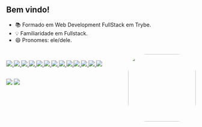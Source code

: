 
## Bem vindo!

- 📚 Formado em Web Development FullStack em Trybe.
- 💡 Familiaridade em Fullstack.
- 😄 Pronomes: ele/dele.

##


<div align="center">
      <img align="right" height="180em" style="border-radius:50px;" src="https://c.tenor.com/3bTxZ4HdrysAAAAC/pixels-neon.gif"/>
  <a href="https://github.com/leaob7">
</div>
  

  
<div style="display: inline_block"><br>
  <a href = ""> <img src="https://img.shields.io/badge/HTML5-E34F26?style=for-the-badge&logo=html5&logoColor=white" target="_blank"> </a>
  <a href = ""> <img src="https://img.shields.io/badge/CSS3-1572B6?style=for-the-badge&logo=css3&logoColor=white" target="_blank"> </a>
  <a href = ""> <img src="https://img.shields.io/badge/JavaScript-F7DF1E?style=for-the-badge&logo=javascript&logoColor=black" target="_blank"> </a>
  <a href = ""> <img src="https://img.shields.io/badge/TypeScript-007ACC?style=for-the-badge&logo=typescript&logoColor=white" target="_blank"> </a>
  <a href = ""> <img src="https://img.shields.io/badge/React-20232A?style=for-the-badge&logo=react&logoColor=61DAFB" target="_blank"> </a>
  <a href = ""> <img src="https://img.shields.io/badge/React_Native-20232A?style=for-the-badge&logo=react&logoColor=61DAFB" target="_blank"> </a>
  <a href = ""> <img src="https://img.shields.io/badge/Redux-593D88?style=for-the-badge&logo=redux&logoColor=white" target="_blank"> </a>
  <a href = ""> <img src="https://img.shields.io/badge/Bootstrap-563D7C?style=for-the-badge&logo=bootstrap&logoColor=white" target="_blank"> </a>
  <a href = ""> <img src="https://img.shields.io/badge/Node.js-43853D?style=for-the-badge&logo=node.js&logoColor=white" target="_blank"> </a>
  <a href = ""> <img src="https://img.shields.io/badge/Express.js-404D59?style=for-the-badge" target="_blank"> </a>
  <a href = ""> <img src="https://img.shields.io/badge/MySQL-00000F?style=for-the-badge&logo=mysql&logoColor=white" target="_blank"> </a>
  <a href = ""> <img src="https://img.shields.io/badge/MongoDB-4EA94B?style=for-the-badge&logo=mongodb&logoColor=white" target="_blank"> </a>
  <a href = ""> <img src="https://img.shields.io/badge/Heroku-430098?style=for-the-badge&logo=heroku&logoColor=white" target="_blank"> </a>
  
</div>
  
  ##
 
<div> 
  <a href = "mailto:leaob7@gmail.com"><img src="https://img.shields.io/badge/-Gmail-%23333?style=for-the-badge&logo=gmail&logoColor=white" target="_blank"></a>
  <a href="https://www.linkedin.com/in/guilherme-le%C3%A3o-dev/" target="_blank"><img src="https://img.shields.io/badge/-LinkedIn-%230077B5?style=for-the-badge&logo=linkedin&logoColor=white" target="_blank"></a> 
  
  ##
 

 
</div>

